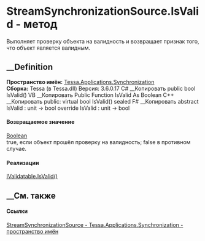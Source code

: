 # StreamSynchronizationSource.IsValid - метод
Выполняет проверку объекта на валидность и возвращает признак того, что объект
является валидным.
##  __Definition
 **Пространство имён:**
[Tessa.Applications.Synchronization](N_Tessa_Applications_Synchronization.htm)  
 **Сборка:** Tessa (в Tessa.dll) Версия: 3.6.0.17
C# __Копировать
     public bool IsValid()
VB __Копировать
     Public Function IsValid As Boolean
C++ __Копировать
     public:
    virtual bool IsValid() sealed
F# __Копировать
     abstract IsValid : unit -> bool 
    override IsValid : unit -> bool 
#### Возвращаемое значение
[Boolean](https://learn.microsoft.com/dotnet/api/system.boolean)  
true, если объект прошёл проверку на валидность; false в противном случае.
#### Реализации
[IValidatable.IsValid()](M_Tessa_Platform_Validation_IValidatable_IsValid.htm)  
##  __См. также
#### Ссылки
[StreamSynchronizationSource -
](T_Tessa_Applications_Synchronization_StreamSynchronizationSource.htm)
[Tessa.Applications.Synchronization - пространство
имён](N_Tessa_Applications_Synchronization.htm)
